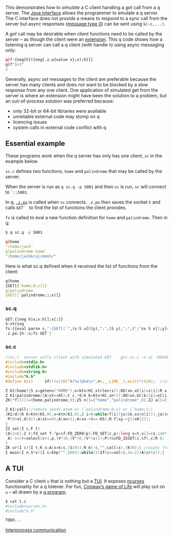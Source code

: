 This demonstrates how to _simulate_ a C client handling a _get_ call from a q server. The [Java interface](/interfaces/java-client-for-q) allows the programmer to emulate a q server. The C interface does not provide a means to respond to a sync call from the server but async responses ([message type 0](/ref/ipc)) can be sent using `k(-c,...)`.

A _get_ call may be desirable when client functions need to be called by the server – as though the client were an [extension](/interfaces/using-c-functions/#portable-example). This q code shows how a listening q server can call a q client (with handle `h`) using async messaging only:
```q
q)f:{neg[h]({neg[.z.w]value x};x);h[]} 
q)f"1+1"
2
```
Generally, async _set_ messages to the client are preferable because the server has many clients and does not want to be blocked by a slow response from any one client. One application of simulated get from the server is where an extension might have been the solution to a problem, but an out-of-process solution was preferred because:

-   only 32-bit or 64-bit libraries were available
-   unreliable external code may stomp on q
-   licencing issues
-   system calls in external code conflict with q


## Essential example

These programs work when the q server has only has one client, `sc` in the example below.

`sc.c` defines two functions, `home` and `palindrome` that may be called by the server. 

When the server is run as `q sc.q -p 5001` and then `sc` is run, `sc` will connect to `` `::5001 ``.

In q, [`.z.po`](/ref/dotz/#zpo-open) is called when `sc` connects. `.z.po` then saves the socket `h` and calls ``GET` `` to find the list of functions the client provides.

`fs` is called to eval a new function definition for `home` and `palindrome`. Then in q:
```bash
$ q sc.q -p 5001
```
```q
q)home`
"/home/jack"
q)palindrome home`
"/home/jackkcaj/emoh/"
```
Here is what sc.q defined when it received the list of functions from the client:
```q
q)home
{GET[(`home;0;x)]}
q)palindrome
{GET[(`palindrome;1;x)]}
```

### sc.q
```q
GET:{(neg h)x;x:h[];x[1]}
S:string
fs:{{eval parse s,":{GET[(`",(s:S x[0]y),";",(S y),";",(";"sv S x[1;y]#"xyz"),")]}"}[x]each til count x}
.z.po:{h::x;fs GET`}
```


### sc.c
```c
//sc.c  server calls client with simulated GET.   gcc sc.c -o sc -DKXVER=3 -pthread l64/c.o
#include<stdio.h>
#include<stdlib.h>
#include<string.h>
#include"k.h"
#define A(x)     if(!(x))O("A(%s)@%d\n",#x,__LINE__),exit(*(S)0);  //assert - simplistic error handling

Z K1(home){S s=getenv("HOME");x=ktn(KC,strlen(s));DO(xn,xC[i]=s[i])R x;}
Z K1(palindrome){A(xt==KC);C c,*d;K k=ktn(KC,xn*2);DO(xn,kC(k)[i]=xC[i]);DO(xn,kC(k)[xn+i]=xC[xn-1-i]);R k;}
ZK(*f[])()={home,palindrome,0};ZS n[]={"home","palindrome",0};ZJ a[]={1,1};//exported functions and their arity

Z K1(call)//remote sends atom or (`palindrome;0;x) or (`home;1;)
{K1(d){K k=ktn(KS,0),v=ktn(KJ,0);J i=0;while(f[i])js(&k,ss(n[i])),ja(&v,a+i),i++;R knk(2,k,v);}
 P(0>xt,d(0));A(xt==0);A(xn>1);A(xx->t==-KS);R f[xy->j](xK[2]);
}
ZI sel(I c,F t)
{A(2<c);I r;fd_set f,*p=&f;FD_ZERO(p);FD_SET(c,p);long s=t,v[]={s,1e6*(t-s)};
 A(-1<(r=select(c+1,p,(V*)0,(V*)0,(V*)v)));P(r&&FD_ISSET(c,&f),c)R 0;
}
ZK sr(I c){I t;K x;A(x=k(c,(S)0));R k(-c,"",call(x),(K)0);} //async from q
I main(I n,S*v){I c=khp("",5001);while(1)if(c==sel(c,1e-2))A(sr(c));}
```


## A TUI

Consider a C client `u` that is nothing but a [TUI](http://en.wikipedia.org/wiki/Text-based_user_interface). It exposes [ncurses](https://en.wikipedia.org/wiki/Ncurses) functionality for a q listener. For fun, [Conway’s game of Life](http://en.wikipedia.org/wiki/Conway%27s_Game_of_Life) will play out on `u` – all drawn by a [q program](http://thesweeheng.wordpress.com/2009/02/10/game-of-life-in-one-line-of-q/).
```bash
$ cat t.c
#include<curses.h>
#include"k.h"

TODO...
```
<i class="fa fa-hand-o-right"></i> [Interprocess communication](ipc)

